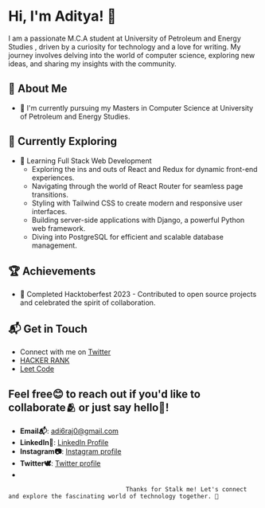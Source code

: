 # Hi, I'm Aditya! 👋

I am a passionate M.C.A student at University of Petroleum and Energy Studies , driven by a curiosity for technology and a love for writing. My journey involves delving into the world of computer science, exploring new ideas, and sharing my insights with the community.

## 🚀 About Me

- 🔭 I'm currently pursuing my Masters in Computer Science at University of Petroleum and Energy Studies.


## 🌱 Currently Exploring

- 🚀 Learning Full Stack Web Development
  - Exploring the ins and outs of React and Redux for dynamic front-end experiences.
  - Navigating through the world of React Router for seamless page transitions.
  - Styling with Tailwind CSS to create modern and responsive user interfaces.
  - Building server-side applications with Django, a powerful Python web framework.
  - Diving into PostgreSQL for efficient and scalable database management.

 ## 🏆 Achievements

- 🌟 Completed Hacktoberfest 2023 - Contributed to open source projects and celebrated the spirit of collaboration.


## 📬 Get in Touch

- Connect with me on [Twitter](https://twitter.com/adit_yaa1?t=2o-eoX_sVhprafFI9KMpfA&s=09)
- [HACKER RANK](https://www.hackerrank.com/profile/adi6raj0)
- [Leet Code](https://leetcode.com/u/adii_010/)

## Feel free😊 to reach out if you'd like to collaborate🫂 or just say hello👋!
- **Email📬**: [adi6raj0@gmail.com](mailto:adi6raj0@gmail.com)  
- **LinkedIn🔗**: [LinkedIn Profile](https://www.linkedin.com/in/aditya-kumar-b359b3257?utm_source=share&utm_campaign=share_via&utm_content=profile&utm_medium=android_app)
- **Instagram📷**: [Instagram profile](https://instagram.com/uknow__aman)
- **Twitter🕊️**: [Twitter profile](https://twitter.com/adit_yaa1)
- 

                                     Thanks for Stalk me! Let's connect and explore the fascinating world of technology together. 🚀



<!--

Here are some ideas to get you started:

- 🔭 I’m currently working on ...
- 🌱 I’m currently learning ...
- 👯 I’m looking to collaborate on ...
- 🤔 I’m looking for help with ...
- 💬 Ask me about ...
- 📫 How to reach me: ...
- 😄 Pronouns: ...
- ⚡ Fun fact: ...
-->
